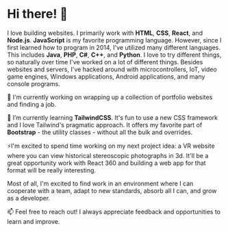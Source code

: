 <h1>Hi there! 👋</h1>

I love building websites. I primarily work with <b>HTML</b>, <b>CSS</b>, <b>React</b>, and <b>Node.js</b>. <b>JavaScript</b> is my favorite programming language. However, since I first learned how to program in 2014, I've utilized many different languages. This includes <b>Java</b>, <b>PHP</b>, <b>C#</b>, <b>C++</b>, and <b>Python</b>. I love to try different things, so naturally over time I've worked on a lot of different things. Besides websites and servers, I've hacked around with microcontrollers, IoT, video game engines, Windows applications, Android applications, and many console programs.

🔭 I'm currently working on wrapping up a collection of portfolio websites and finding a job.

🌱 I’m currently learning <b>TailwindCSS</b>. It's fun to use a new CSS framework and I love Tailwind's pragmatic approach. It offers my favorite part of <b>Bootstrap</b> - the utility classes - without all the bulk and overrides.

⚡I'm excited to spend time working on my next project idea: a VR website where you can view historical stereoscopic photographs in 3d. It'll be a great opportunity work with React 360 and building a web app for that format will be really interesting.

Most of all, I'm excited to find work in an environment where I can cooperate with a team, adapt to new standards, absorb all I can, and grow as a developer.


📫 Feel free to reach out! I always appreciate feedback and opportunities to learn and improve.

<!--
**m-bagby/m-bagby** is a ✨ _special_ ✨ repository because its `README.md` (this file) appears on your GitHub profile.

Here are some ideas to get you started:

- 🔭 I’m currently working on ...
- 🌱 I’m currently learning ...
- 👯 I’m looking to collaborate on ...
- 🤔 I’m looking for help with ...
- 💬 Ask me about ...
- 📫 How to reach me: ...
- 😄 Pronouns: ...
- ⚡ Fun fact: ...
-->
